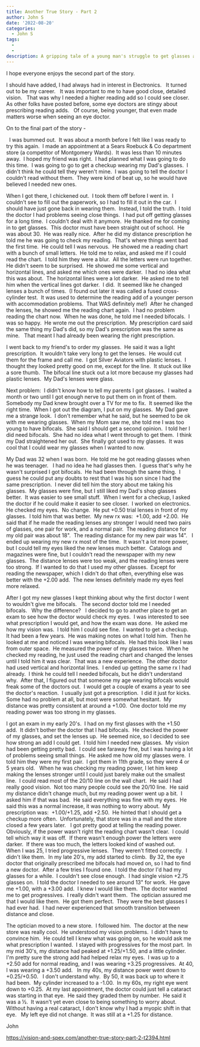 ```yaml
---
title: Another True Story - Part 2
author: John S
date: '2022-08-20'
categories:
  - John S
tags:
  - 
  - 
description: A gripping tale of a young man's struggle to get glasses and his triumph in the end.
---
```

I hope everyone enjoys the second part of the story.

I should have added, I had always had in interest in Electronics.   It turned out to be my career.   It was important to me to have good close, detailed vision.   That was why I needed a higher reading add so I could see closer.   As other folks have posted before, some eye doctors are stingy about prescribing reading adds.   Of course, being younger, that even made matters worse when seeing an eye doctor.  

On to the final part of the story - 

 
I was bummed out.  It was about a month before I felt like I was ready to try this again.  I made an appointment at a Sears Roebuck & Co department store (a competitor of Montgomery Wards).  It was less than 10 minutes away.  I hoped my friend was right.  I had planned what I was going to do this time.  I was going to go to get a checkup wearing my Dad's glasses.  I didn't think he could tell they weren't mine.  I was going to tell the doctor I couldn't read without them.  They were kind of beat up, so he would have believed I needed new ones.

When I got there, I chickened out.  I took them off before I went in.  I couldn't see to fill out the paperwork, so I had to fill it out in the car.  I should have just gone back in wearing them.  Instead, I told the truth.  I told the doctor I had problems seeing close things.  I had put off getting glasses for a long time.  I couldn't deal with it anymore.  He thanked me for coming in to get glasses.  This doctor must have been straight out of school.  He was about 30.  He was really nice.  After he did my distance prescription he told me he was going to check my reading.  That's where things went bad the first time.  He could tell I was nervous.  He showed me a reading chart with a bunch of small letters.  He told me to relax, and asked me if I could read the chart.  I told him they were a blur.  All the letters were run together.  He didn't seem to be surprised.  He showed me some vertical and horizontal lines, and asked me which ones were darker.  I had no idea what this was about.  The horizontal lines were a lot darker.  He asked me to tell him when the vertical lines got darker.  I did.  It seemed like he changed lenses a bunch of times.  (I found out later it was called a fused cross-cylinder test.  It was used to determine the reading add of a younger person with accommodation problems.  That WAS definitely me!)  After he changed the lenses, he showed me the reading chart again.  I had no problem reading the chart now.  When he was done, he told me I needed bifocals.  I was so happy.  He wrote me out the prescription.  My prescription card said the same thing my Dad's did, so my Dad's prescription was the same as mine.   That meant I had already been wearing the right prescription.

I went back to my friend's to order my glasses.  He said it was a light prescription.  It wouldn't take very long to get the lenses.  He would cut them for the frame and call me.  I got Silver Aviators with plastic lenses.  I thought they looked pretty good on me, except for the line.  It stuck out like a sore thumb.  The bifocal line stuck out a lot more because my glasses had plastic lenses.  My Dad's lenses were glass.

Next problem:  I didn't know how to tell my parents I got glasses.  I waited a month or two until I got enough nerve to put them on in front of them.  Somebody my Dad knew brought over a TV for me to fix.  It seemed like the right time.  When I got out the diagram, I put on my glasses.  My Dad gave me a strange look.  I don't remember what he said, but he seemed to be ok with me wearing glasses.  When my Mom saw me, she told me I was too young to have bifocals.  She said I should get a second opinion.  I told her I did need bifocals.  She had no idea what I went through to get them.  I think my Dad straightened her out.  She finally got used to my glasses.  It was cool that I could wear my glasses when I wanted to now.

My Dad was 32 when I was born.  He told me he got reading glasses when he was teenager.   I had no idea he had glasses then.  I guess that's why he wasn't surprised I got bifocals.  He had been through the same thing.  I guess he could put any doubts to rest that I was his son since I had the same prescription.  I never did tell him the story about me taking his glasses. 
My glasses were fine, but I still liked my Dad's shop glasses better.  It was easier to see small stuff.  When I went for a checkup, I asked the doctor if he could make it easier to see closer.  I worked on electronics.  He checked my eyes.  No change.  He put +0.50 trial lenses in front of my glasses.  I told him that was better.  My new rx was:  +1.00, add +2.00.  He said that if he made the reading lenses any stronger I would need two pairs of glasses, one pair for work, and a normal pair.  The reading distance for my old pair was about 18".  The reading distance for my new pair was 14".   I ended up wearing my new rx most of the time.  It wasn't a lot more power, but I could tell my eyes liked the new lenses much better.  Catalogs and magazines were fine, but I couldn't read the newspaper with my new glasses.  The distance lenses were too weak, and the reading lenses were too strong.  If I wanted to do that I used my other glasses.  Except for reading the newspaper, which I didn't do that often, everything else was better with the +2.00 add.  The new lenses definitely made my eyes feel more relaxed.

After I got my new glasses I kept thinking about why the first doctor I went to wouldn't give me bifocals.   The second doctor told me I needed bifocals.   Why the difference?   I decided to go to another place to get an exam to see how the doctor would check my eyes.  I was interested to see what prescription I would get, and how the exam was done.  He asked me how my vision was.  I told him I could see fine.  I wanted to get a checkup.  It had been a few years.  He was making notes on what I told him.  Then he looked at me and noticed I was wearing bifocals.  He had this look like I was from outer space.  He measured the power of my glasses twice.  When he checked my reading, he just used the reading chart and changed the lenses until I told him it was clear.  That was a new experience.  The other doctor had used vertical and horizontal lines.  I ended up getting the same rx I had already.  I think he could tell I needed bifocals, but he didn't understand why.  After that, I figured out that someone my age wearing bifocals would freak some of the doctors out.  I would get a couple of exams a year to see the doctor's reaction.  I usually just got a prescription.  I did it just for kicks.  Some had no problem at all, but most were somewhat hesitant.  My distance was pretty consistent at around a +1.00.  One doctor told me my reading power was too strong in my glasses.

I got an exam in my early 20's.  I had on my first glasses with the +1.50 add.  It didn't bother the doctor that I had bifocals.  He checked the power of my glasses, and set the lenses up.  He seemed nice, so I decided to see how strong an add I could get.  I told him I needed new glasses.  My vision had been getting pretty bad.  I could see faraway fine, but I was having a lot of problems seeing small things.  He asked me how old my glasses were.  I told him they were my first pair.  I got them in 11th grade, so they were 4 or 5 years old.   When he was checking my reading power, I let him keep making the lenses stronger until I could just barely make out the smallest line.  I could read most of the 20/10 line on the wall chart.  He said I had really good vision.  Not too many people could see the 20/10 line.  He said my distance didn't change much, but my reading power went up a bit.  I asked him if that was bad.  He said everything was fine with my eyes.  He said this was a normal increase, it was nothing to worry about.  My prescription was:  +1.00/+1.25, add +2.50.  He hinted that I should get a checkup more often.  Unfortunately, that store was in a mall and the store closed a few years later.
 
I got pretty good at telling the reading power.  Obviously, if the power wasn't right the reading chart wasn't clear.  I could tell which way it was off.  If there wasn't enough power the letters were darker.  If there was too much, the letters looked kind of washed out.
    
When I was 25, I tried progressive lenses.  They weren't fitted correctly.  I didn't like them.  In my late 20's, my add started to climb.  By 32, the eye doctor that originally prescribed me bifocals had moved on, so I had to find a new doctor.  After a few tries I found one.  I told the doctor I'd had my glasses for a while.  I couldn't see close enough.  I had single vision +2.75 glasses on.  I told the doctor I needed to see around 13" for work.  He gave me +1.00, with a +3.00 add.  I knew I would like them.  The doctor wanted me to get progressives.  I really didn't want them.  The optician assured me that I would like them.  He got them perfect.  They were the best glasses I had ever had.  I had never experienced that smooth transition between distance and close.

The optician moved to a new store.  I followed him.  The doctor at the new store was really cool.  He understood my vision problems.  I didn't have to convince him.  He could tell I knew what was going on, so he would ask me what prescription I wanted.  I stayed with progressives for the most part.  In my mid 30's, my distance had peaked at +1.25/+1.50, and a little cylinder.  I'm pretty sure the strong add had helped relax my eyes.  I was up to a +2.50 add for normal reading, and I was wearing +3.25 progressives.  At 40, I was wearing a +3.50 add.   In my 40s, my distance power went down to +0.25/+0.50.   I don't understand why.  By 50, it was back up to where it had been.  My cylinder increased to a -1.00.  In my 60s, my right eye went down to +0.25.  At my last appointment, the doctor could just tell a cataract was starting in that eye.  He said they graded them by number.  He said it was a ½.  It wasn't yet even close to being something to worry about.  Without having a real cataract, I don't know why I had a myopic shift in that eye.   My left eye did not change.  It was still at a +1.25 for distance.

John

https://vision-and-spex.com/another-true-story-part-2-t2394.html
